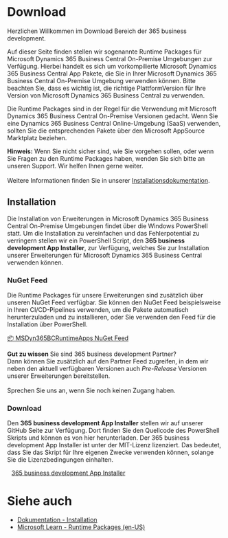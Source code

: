 # Download

Herzlichen Willkommen im Download Bereich der 365 business development.

Auf dieser Seite finden stellen wir sogenannte Runtime Packages für Microsoft Dynamics 365 Business Central On-Premise Umgebungen zur Verfügung. Hierbei handelt es sich um vorkompilierte Microsoft Dynamics 365 Business Central App Pakete, die Sie in Ihrer Microsoft Dynamics 365 Business Central On-Premise Umgebung verwenden können. 
Bitte beachten Sie, dass es wichtig ist, die richtige PlattformVersion für Ihre Version von Microsoft Dynamics 365 Business Central zu verwenden.

Die Runtime Packages sind in der Regel für die Verwendung mit Microsoft Dynamics 365 Business Central On-Premise Versionen gedacht. Wenn Sie eine Dynamics 365 Business Central Online-Umgebung (SaaS) verwenden, sollten Sie die entsprechenden Pakete über den Microsoft AppSource Marktplatz beziehen.

<div class="alert alert-info">
    <i class="fa-duotone fa-thin fa-lightbulb fa-lg" style="--fa-secondary-color: #00b7c3; --fa-primary-color: #111111;"></i> <strong>Hinweis:</strong> Wenn Sie nicht sicher sind, wie Sie vorgehen sollen, oder wenn Sie Fragen zu den Runtime Packages haben, wenden Sie sich bitte an unseren Support. Wir helfen Ihnen gerne weiter.<br>
    <br>
    Weitere Informationen finden Sie in unserer <a href="https://docs.365businessdev.com/de-de/installation/introduction.html" target="_blank">Installationsdokumentation</a>.
</div>

## Installation 

Die Installation von Erweiterungen in Microsoft Dynamics 365 Business Central On-Premise Umgebungen findet über die Windows PowerShell statt. Um die Installation zu vereinfachen und das Fehlerpotential zu verringern stellen wir ein PowerShell Script, den **365 business development App Installer**, zur Verfügung, welches Sie zur Installation unserer Erweiterungen für Microsoft Dynamics 365 Business Central verwenden können.

### NuGet Feed

Die Runtime Packages für unsere Erweiterungen sind zusätzlich über unseren NuGet Feed verfügbar. Sie können den NuGet Feed beispielsweise in Ihren CI/CD-Pipelines verwenden, um die Pakete automatisch herunterzuladen und zu installieren, oder Sie verwenden den Feed für die Installation über PowerShell.

[📦 MSDyn365BCRuntimeApps NuGet Feed](https://dev.azure.com/365businessdev/Public/_artifacts/feed/MSDyn365BCRuntimeApps)
 
<div class="alert alert-notice">
    <i class="fa-duotone fa-solid fa-lightbulb fa-xl"></i>
    <strong>Gut zu wissen</strong>
    Sie sind 365 business development Partner?<br>Dann können Sie zusätzlich auf den Partner Feed zugreifen, in dem wir neben den aktuell verfügbaren Versionen auch <i>Pre-Release</i> Versionen unserer Erweiterungen bereitstellen.<br>
    <br>
    Sprechen Sie uns an, wenn Sie noch keinen Zugang haben.
</div>

### Download

Den **365 business development App Installer** stellen wir auf unserer GitHub Seite zur Verfügung. Dort finden Sie den Quellcode des PowerShell Skripts und können es von hier herunterladen. Der 365 business development App Installer ist unter der MIT-Lizenz lizenziert. Das bedeutet, dass Sie das Skript für Ihre eigenen Zwecke verwenden können, solange Sie die Lizenzbedingungen einhalten.

<span style="padding-left: 10px;"><a href="https://365businessdev.github.io/downloads/assets/Install-Apps.ps1" target="_blank">365 business development App Installer</a></span>

# Siehe auch

 - [Dokumentation - Installation](https://docs.365businessdev.com/de-de/installation/introduction.html)
 - [Microsoft Learn - Runtime Packages (en-US)](https://learn.microsoft.com/en-us/dynamics365/business-central/dev-itpro/developer/devenv-creating-runtime-packages)